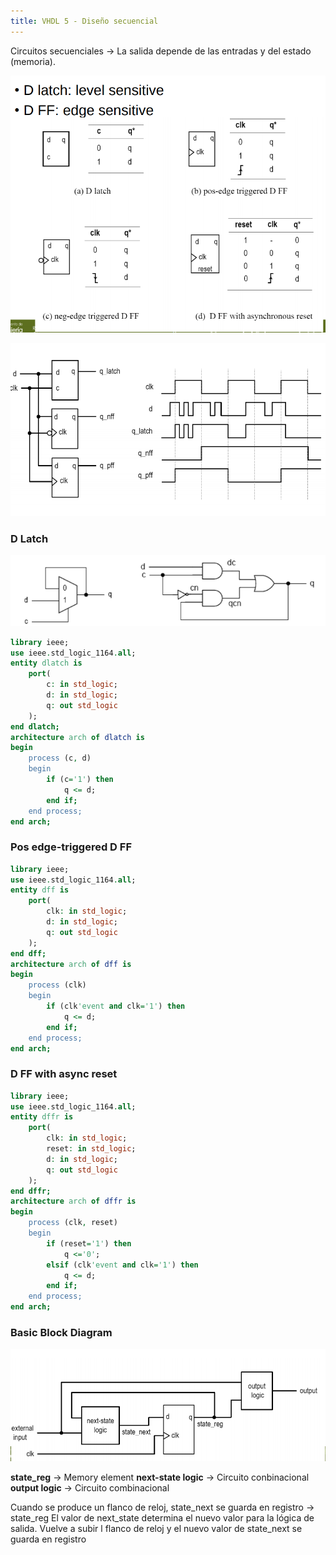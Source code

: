 ```yaml
---
title: VHDL 5 - Diseño secuencial
---
```


Circuitos secuenciales -> La salida depende de las entradas y del estado (memoria).

![](./media/20201015/1.png)


![](./media/20201015/2.png)

### D Latch

![](./media/20201015/3.png)


```VHDL
library ieee;
use ieee.std_logic_1164.all;
entity dlatch is
    port(
        c: in std_logic;
        d: in std_logic;
        q: out std_logic
    );
end dlatch;
architecture arch of dlatch is
begin
    process (c, d)
    begin
        if (c='1') then
            q <= d;
        end if;
    end process;
end arch;
```

### Pos edge-triggered D FF

```VHDL
library ieee;
use ieee.std_logic_1164.all;
entity dff is
    port(
        clk: in std_logic;
        d: in std_logic;
        q: out std_logic
    );
end dff;
architecture arch of dff is
begin
    process (clk)
    begin
        if (clk'event and clk='1') then
            q <= d;
        end if;
    end process;
end arch;
```

### D FF with async reset

```VHDL
library ieee;
use ieee.std_logic_1164.all;
entity dffr is
    port(
        clk: in std_logic;
        reset: in std_logic;
        d: in std_logic;
        q: out std_logic
    );
end dffr;
architecture arch of dffr is
begin
    process (clk, reset)
    begin
        if (reset='1') then
            q <='0';
        elsif (clk'event and clk='1') then
            q <= d;
        end if;
    end process;
end arch;
```

### Basic Block Diagram

![](./media/20201015/4.png)


**state_reg** -> Memory element
**next-state logic** -> Circuito conbinacional
**output logic** -> Circuito combinacional

Cuando se produce un flanco de reloj, state_next se guarda en registro -> state_reg
El valor de next_state determina el nuevo valor para la lógica de salida.
Vuelve a subir l flanco de reloj y el nuevo valor de state_next se guarda en registro